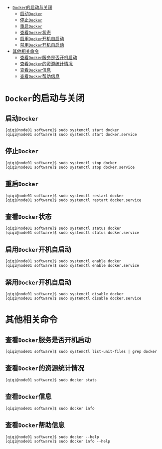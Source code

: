 - [`Docker`的启动与关闭](#docker的启动与关闭)
  - [启动`Docker`](#启动docker)
  - [停止`Docker`](#停止docker)
  - [重启`Docker`](#重启docker)
  - [查看`Docker`状态](#查看docker状态)
  - [启用`Docker`开机自启动](#启用docker开机自启动)
  - [禁用`Docker`开机自启动](#禁用docker开机自启动)
- [其他相关命令](#其他相关命令)
  - [查看`Docker`服务是否开机启动](#查看docker服务是否开机启动)
  - [查看`Docker`的资源统计情况](#查看docker的资源统计情况)
  - [查看`Docker`信息](#查看docker信息)
  - [查看`Docker`帮助信息](#查看docker帮助信息)

# `Docker`的启动与关闭

## 启动`Docker`

```shell
[qiqi@node01 software]$ sudo systemctl start docker
[qiqi@node01 software]$ sudo systemctl start docker.service
```

## 停止`Docker`

```shell
[qiqi@node01 software]$ sudo systemctl stop docker
[qiqi@node01 software]$ sudo systemctl stop docker.service
```

## 重启`Docker`

```shell
[qiqi@node01 software]$ sudo systemctl restart docker
[qiqi@node01 software]$ sudo systemctl restart docker.service
```

## 查看`Docker`状态

```shell
[qiqi@node01 software]$ sudo systemctl status docker
[qiqi@node01 software]$ sudo systemctl status docker.service
```

## 启用`Docker`开机自启动

```shell
[qiqi@node01 software]$ sudo systemctl enable docker
[qiqi@node01 software]$ sudo systemctl enable docker.service
```

## 禁用`Docker`开机自启动

```shell
[qiqi@node01 software]$ sudo systemctl disable docker
[qiqi@node01 software]$ sudo systemctl disable docker.service
```

# 其他相关命令

## 查看`Docker`服务是否开机启动

```shell
[qiqi@node01 software]$ sudo systemctl list-unit-files | grep docker
```

## 查看`Docker`的资源统计情况

```shell
[qiqi@node01 software]$ sudo docker stats
```

## 查看`Docker`信息

```shell
[qiqi@node01 software]$ sudo docker info
```

## 查看`Docker`帮助信息

```shell
[qiqi@node01 software]$ sudo docker --help
[qiqi@node01 software]$ sudo docker info --help
```

